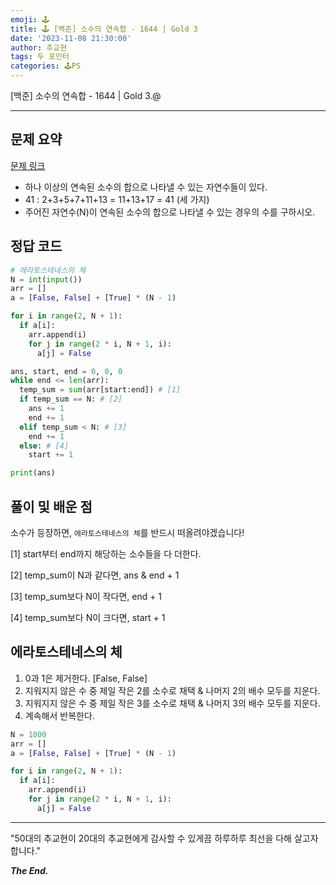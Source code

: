 ```yaml
---
emoji: 🕹️
title: 🕹️ [백준] 소수의 연속합 - 1644 | Gold 3
date: '2023-11-08 21:30:00'
author: 추교현
tags: 두 포인터
categories: 🕹️PS
---
```


[백준] 소수의 연속합 - 1644 | Gold 3.@

---

## 문제 요약

[문제 링크](https://www.acmicpc.net/problem/1644)

- 하나 이상의 연속된 소수의 합으로 나타낼 수 있는 자연수들이 있다.
- 41 : 2+3+5+7+11+13 = 11+13+17 = 41 (세 가지)
- 주어진 자연수(N)이 연속된 소수의 합으로 나타낼 수 있는 경우의 수를 구하시오.

## 정답 코드

```python
# 에라토스테네스의 체
N = int(input())
arr = []
a = [False, False] + [True] * (N - 1)

for i in range(2, N + 1):
  if a[i]:
    arr.append(i)
    for j in range(2 * i, N + 1, i):
      a[j] = False

ans, start, end = 0, 0, 0
while end <= len(arr):
  temp_sum = sum(arr[start:end]) # [1]
  if temp_sum == N: # [2]
    ans += 1
    end += 1
  elif temp_sum < N: # [3]
    end += 1
  else: # [4]
    start += 1

print(ans)
```

## 풀이 및 배운 점

소수가 등장하면, `에라토스테네스의 체`를 반드시 떠올려야겠습니다!

[1] start부터 end까지 해당하는 소수들을 다 더한다.

[2] temp_sum이 N과 같다면, ans & end + 1

[3] temp_sum보다 N이 작다면, end + 1

[4] temp_sum보다 N이 크다면, start + 1

## 에라토스테네스의 체

1. 0과 1은 제거한다. [False, False]
2. 지워지지 않은 수 중 제일 작은 2를 소수로 채택 & 나머지 2의 배수 모두를 지운다.
3. 지워지지 않은 수 중 제일 작은 3를 소수로 채택 & 나머지 3의 배수 모두를 지운다.
4. 계속해서 반복한다.

```python
N = 1000
arr = []
a = [False, False] + [True] * (N - 1)

for i in range(2, N + 1):
  if a[i]:
    arr.append(i)
    for j in range(2 * i, N + 1, i):
      a[j] = False
```

---

"50대의 추교현이 20대의 추교현에게 감사할 수 있게끔 하루하루 최선을 다해 살고자 합니다."

**_The End._**
